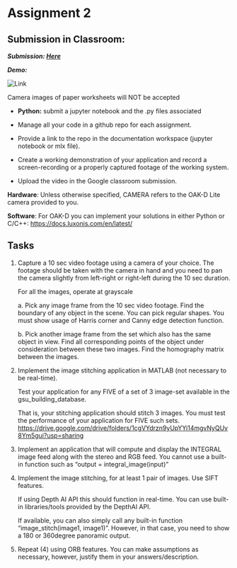 # Assignment 2

## Submission in Classroom:

**_Submission: [Here](https://github.com/brentonjackson/csc-4980/blob/master/Assignment2/Assignment%201.ipynb)_**

**_Demo:_**

![Link]()

Camera images of paper worksheets will NOT be accepted

- **Python:** submit a jupyter notebook and the .py files associated

- Manage all your code in a github repo for each assignment.

- Provide a link to the repo in the documentation workspace
  (jupyter notebook or mlx file).

- Create a working demonstration of your application and record a screen-recording or a properly captured footage of the working system.
- Upload the video in the Google classroom submission.

**Hardware**: Unless otherwise specified, CAMERA refers to the OAK-D Lite camera provided to you.

**Software**:
For OAK-D you can implement your solutions in either Python or
C/C++: https://docs.luxonis.com/en/latest/

## Tasks

1. Capture a 10 sec video footage using a camera of your choice.
   The footage should be taken with the camera in hand and you need to pan the camera slightly from left-right or right-left
   during the 10 sec duration.

   For all the images, operate at grayscale

   a. Pick any image frame from the 10 sec video footage. Find the boundary of any object
   in the scene. You can pick regular shapes. You must show usage of Harris corner and Canny
   edge detection function.

   b. Pick another image frame from the set which also has the same object in view. Find all
   corresponding points of the object under consideration between these two images. Find the
   homography matrix between the images.

2. Implement the image stitching application in MATLAB (not necessary to be real-time).

   Test your application for any FIVE of a set of 3 image-set available in the gsu_building_database.

   That is, your stitching application should stitch 3 images.
   You must test the performance of your application for FIVE such sets.
   https://drive.google.com/drive/folders/1cgVYdrzn9yUpYYi14mgvNyQUv8Ym5gui?usp=sharing

3. Implement an application that will compute and display the INTEGRAL image feed along with
   the stereo and RGB feed. You cannot use a built-in function such as
   “output = integral_image(input)”

4. Implement the image stitching, for at least 1 pair of images. Use SIFT features.

   If using Depth AI API this should function in real-time.
   You can use built-in libraries/tools provided by the DepthAI API.

   If available, you can also simply call any built-in function “image_stitch(image1, image1)”.
   However, in that case, you need to show a 180 or 360degree panoramic output.

5. Repeat (4) using ORB features.
   You can make assumptions as necessary, however, justify them in your answers/description.
